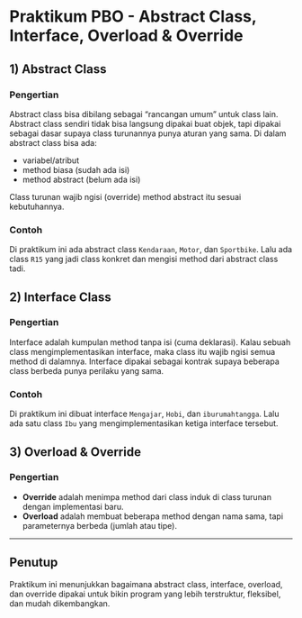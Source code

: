 # Praktikum PBO - Abstract Class, Interface, Overload & Override

## 1) Abstract Class
### Pengertian
Abstract class bisa dibilang sebagai “rancangan umum” untuk class lain. Abstract class sendiri tidak bisa langsung dipakai buat objek, tapi dipakai sebagai dasar supaya class turunannya punya aturan yang sama. 
Di dalam abstract class bisa ada:
- variabel/atribut
- method biasa (sudah ada isi)
- method abstract (belum ada isi)

Class turunan wajib ngisi (override) method abstract itu sesuai kebutuhannya.

### Contoh
Di praktikum ini ada abstract class `Kendaraan`, `Motor`, dan `Sportbike`. 
Lalu ada class `R15` yang jadi class konkret dan mengisi method dari abstract class tadi.

## 2) Interface Class
### Pengertian
Interface adalah kumpulan method tanpa isi (cuma deklarasi). Kalau sebuah class mengimplementasikan interface, maka class itu wajib ngisi semua method di dalamnya. 
Interface dipakai sebagai kontrak supaya beberapa class berbeda punya perilaku yang sama.

### Contoh
Di praktikum ini dibuat interface `Mengajar`, `Hobi`, dan `iburumahtangga`. 
Lalu ada satu class `Ibu` yang mengimplementasikan ketiga interface tersebut.

## 3) Overload & Override
### Pengertian
- **Override** adalah menimpa method dari class induk di class turunan dengan implementasi baru.
- **Overload** adalah membuat beberapa method dengan nama sama, tapi parameternya berbeda (jumlah atau tipe).

---

## Penutup
Praktikum ini menunjukkan bagaimana abstract class, interface, overload, dan override dipakai untuk bikin program yang lebih terstruktur, fleksibel, dan mudah dikembangkan.
